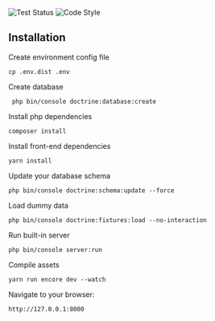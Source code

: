 ![Test Status](https://travis-ci.org/shibby/symfony4-example.svg?branch=master)
![Code Style](https://styleci.io/repos/113306206/shield)


## Installation

Create environment config file

    cp .env.dist .env
    
Create database
    
     php bin/console doctrine:database:create

Install php dependencies

    composer install
    
Install front-end dependencies

    yarn install
    
Update your database schema
    
    php bin/console doctrine:schema:update --force
        
Load dummy data

    php bin/console doctrine:fixtures:load --no-interaction

Run built-in server

    php bin/console server:run

Compile assets

    yarn run encore dev --watch    

Navigate to your browser:

    http://127.0.0.1:8000
